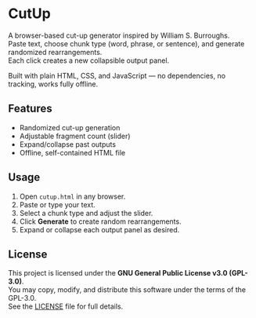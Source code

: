 # CutUp

A browser-based cut-up generator inspired by William S. Burroughs.  
Paste text, choose chunk type (word, phrase, or sentence), and generate randomized rearrangements.  
Each click creates a new collapsible output panel.

Built with plain HTML, CSS, and JavaScript — no dependencies, no tracking, works fully offline.

## Features
- Randomized cut-up generation  
- Adjustable fragment count (slider)  
- Expand/collapse past outputs  
- Offline, self-contained HTML file

## Usage
1. Open `cutup.html` in any browser.  
2. Paste or type your text.  
3. Select a chunk type and adjust the slider.  
4. Click **Generate** to create random rearrangements.  
5. Expand or collapse each output panel as desired.

## License
This project is licensed under the **GNU General Public License v3.0 (GPL-3.0)**.  
You may copy, modify, and distribute this software under the terms of the GPL-3.0.  
See the [LICENSE](LICENSE) file for full details.

